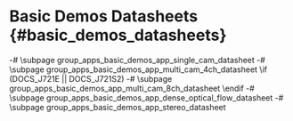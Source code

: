 #  Basic Demos Datasheets {#basic_demos_datasheets}

-# \subpage group_apps_basic_demos_app_single_cam_datasheet
-# \subpage group_apps_basic_demos_app_multi_cam_4ch_datasheet
\if (DOCS_J721E || DOCS_J721S2)
-# \subpage group_apps_basic_demos_app_multi_cam_8ch_datasheet
\endif
-# \subpage group_apps_basic_demos_app_dense_optical_flow_datasheet
-# \subpage group_apps_basic_demos_app_stereo_datasheet
